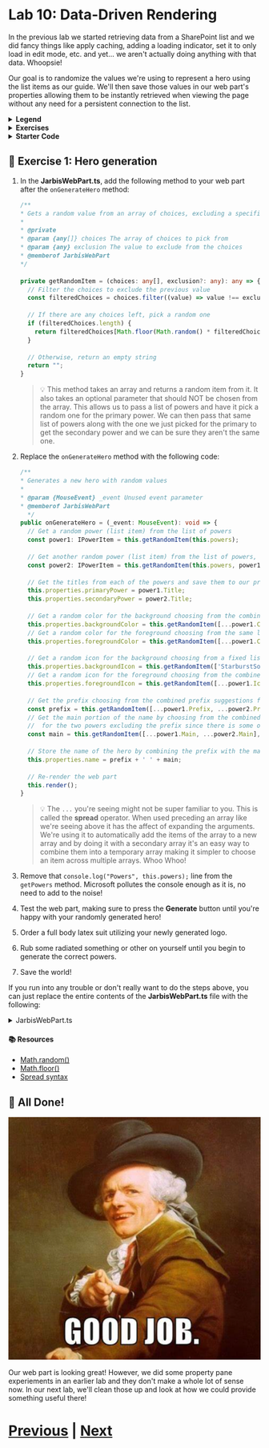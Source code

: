 # Lab 10: Data-Driven Rendering

In the previous lab we started retrieving data from a SharePoint list and we did fancy things like apply caching, adding a loading indicator, set it to only load in edit mode, etc. and yet... we aren't actually doing anything with that data. Whoopsie!

Our goal is to randomize the values we're using to represent a hero using the list items as our guide. We'll then save those values in our web part's properties allowing them to be instantly retrieved when viewing the page without any need for a persistent connection to the list.

<details>
<summary><b>Legend</b></summary>

|Icon|Meaning|
|---|---|
|:rocket:|Exercise|
|:apple:|Mac specific instructions|
|:shield:|Admin mode required|
|:bulb:|Hot tip!|
|:books:|Resources|

</details>

<details>
<summary><b>Exercises</b></summary>

  1. [Hero generation](#rocket-exercise-1-hero-generation)
</details>

<details>
<summary><b>Starter Code</b></summary>

If you skipped the previous step, or just want to start here, you can find the code ready to go in the [Lab 10 Starter](https://github.com/SPFxHeroes/J.A.R.B.I.S./tree/Start-of-Lab-10) branch.

</details>

## :rocket: Exercise 1: Hero generation

1. In the **JarbisWebPart.ts**, add the following method to your web part after the `onGenerateHero` method:

   ```TypeScript
   /**
   * Gets a random value from an array of choices, excluding a specific value
   *
   * @private
   * @param {any[]} choices The array of choices to pick from
   * @param {any} exclusion The value to exclude from the choices
   * @memberof JarbisWebPart
   */

   private getRandomItem = (choices: any[], exclusion?: any): any => {
     // Filter the choices to exclude the previous value
     const filteredChoices = choices.filter((value) => value !== exclusion);

     // If there are any choices left, pick a random one
     if (filteredChoices.length) {
       return filteredChoices[Math.floor(Math.random() * filteredChoices.length)];
     }

     // Otherwise, return an empty string
     return "";
   }
   ```
   > :bulb: This method takes an array and returns a random item from it. It also takes an optional parameter that should NOT be chosen from the array. This allows us to pass a list of powers and have it pick a random one for the primary power. We can then pass that same list of powers along with the one we just picked for the primary to get the secondary power and we can be sure they aren't the same one.

1. Replace the `onGenerateHero` method with the following code:

   ```typescript
   /**
   * Generates a new hero with random values
   *
   * @param {MouseEvent} _event Unused event parameter
   * @memberof JarbisWebPart
     */
   public onGenerateHero = (_event: MouseEvent): void => {
     // Get a random power (list item) from the list of powers
     const power1: IPowerItem = this.getRandomItem(this.powers);

     // Get another random power (list item) from the list of powers, excluding the first power
     const power2: IPowerItem = this.getRandomItem(this.powers, power1);

     // Get the titles from each of the powers and save them to our properties
     this.properties.primaryPower = power1.Title;
     this.properties.secondaryPower = power2.Title;

     // Get a random color for the background choosing from the combined color suggestions for the two powers
     this.properties.backgroundColor = this.getRandomItem([...power1.Colors, ...power2.Colors]);
     // Get a random color for the foreground choosing from the same list of suggestions but excluding the background color
     this.properties.foregroundColor = this.getRandomItem([...power1.Colors, ...power2.Colors], this.properties.backgroundColor);

     // Get a random icon for the background choosing from a fixed list of background icons
     this.properties.backgroundIcon = this.getRandomItem(['StarburstSolid', 'CircleShapeSolid', 'HeartFill', 'SquareShapeSolid', 'ShieldSolid']);
     // Get a random icon for the foreground choosing from the combined icon suggestions for the two powers
     this.properties.foregroundIcon = this.getRandomItem([...power1.Icon, ...power2.Icon], this.properties.backgroundIcon);

     // Get the prefix choosing from the combined prefix suggestions for the two powers
     const prefix = this.getRandomItem([...power1.Prefix, ...power2.Prefix]);
     // Get the main portion of the name by choosing from the combined main suggestions
     //  for the two powers excluding the prefix since there is some overlap
     const main = this.getRandomItem([...power1.Main, ...power2.Main], prefix);

     // Store the name of the hero by combining the prefix with the main
     this.properties.name = prefix + ' ' + main;

     // Re-render the web part
     this.render();
   }
   ```
   > :bulb: The `...` you're seeing might not be super familiar to you. This is called the **spread** operator. When used preceding an array like we're seeing above it has the affect of expanding the arguments. We're using it to automatically add the items of the array to a new array and by doing it with a secondary array it's an easy way to combine them into a temporary array making it simpler to choose an item across multiple arrays. Whoo Whoo!

1. Remove that `console.log("Powers", this.powers);` line from the `getPowers` method. Microsoft pollutes the console enough as it is, no need to add to the noise!

1. Test the web part, making sure to press the **Generate** button until you're happy with your randomly generated hero!

1. Order a full body latex suit utilizing your newly generated logo.

1. Rub some radiated something or other on yourself until you begin to generate the correct powers.

1. Save the world!


If you run into any trouble or don't really want to do the steps above, you can just replace the entire contents of the **JarbisWebPart.ts** file with the following:

<details>
<summary>JarbisWebPart.ts</summary>

```TypeScript
import { escape } from '@microsoft/sp-lodash-subset';
import { Version, DisplayMode } from '@microsoft/sp-core-library';
import {
  IPropertyPaneConfiguration,
  PropertyPaneTextField
} from '@microsoft/sp-property-pane';
import { BaseClientSideWebPart } from '@microsoft/sp-webpart-base';
import { IReadonlyTheme } from '@microsoft/sp-component-base';

import styles from './JarbisWebPart.module.scss';
import icons from './HeroIcons.module.scss';
import * as strings from 'JarbisWebPartStrings';

import { IPowerItem } from './IPowerItem';
import { spfi, SPFx } from '@pnp/sp';
import '@pnp/sp/webs';
import '@pnp/sp/lists';
import '@pnp/sp/items';
import "@pnp/sp/items/get-all";
import { Caching } from "@pnp/queryable";

export interface IJarbisWebPartProps {
  name: string;
  primaryPower: string;
  secondaryPower: string;
  foregroundColor: string;
  backgroundColor: string;
  foregroundIcon: string;
  backgroundIcon: string;

  // The name of the SharePoint list that contains the powers
  list: string;
}

export default class JarbisWebPart extends BaseClientSideWebPart<IJarbisWebPartProps> {

  private powers: IPowerItem[];

  public render(): void {
    const oldbuttons = this.domElement.getElementsByClassName(styles.generateButton);
    for (let b = 0; b < oldbuttons.length; b++) {
      oldbuttons[b].removeEventListener('click', this.onGenerateHero);
    }

    if (this.displayMode === DisplayMode.Edit && this.powers === undefined) {
      this.context.statusRenderer.displayLoadingIndicator(this.domElement, 'options');

      //load the powers
      this.getPowers().catch((error) => console.error(error));
      return;
    } else {
      this.context.statusRenderer.clearLoadingIndicator(this.domElement);
    }

    const hero = `
      <div class="${styles.logo} ${icons.heroIcons}">
        <i class="${this.getIconClass(escape(this.properties.backgroundIcon))} ${styles.background}" style="color:${escape(this.properties.backgroundColor)};"></i>
        <i class="${this.getIconClass(escape(this.properties.foregroundIcon))} ${styles.foreground}" style="color:${escape(this.properties.foregroundColor)};"></i>
      </div>
      <div class="${styles.name}">
        The ${escape(this.properties.name)}
      </div>
      <div class="${styles.powers}">
        (${escape(this.properties.primaryPower)} + ${escape(this.properties.secondaryPower)})
      </div>`;

    const generateButton = `<button class=${styles.generateButton}>Generate</button>`;

    this.domElement.innerHTML = `
      <div class="${styles.jarbis}">
        ${hero}
        ${this.displayMode === DisplayMode.Edit ? generateButton : ""}
      </div>`;

    const buttons = this.domElement.getElementsByClassName(styles.generateButton);
    for (let b = 0; b < buttons.length; b++) {
      buttons[b].addEventListener('click', this.onGenerateHero);
    }
  }

  /**
  * Gets the list of powers from SharePoint
  *
  * @private
  * @memberof JarbisWebPart
  */
  private getPowers = async (): Promise<void> => {
    const sp = spfi().using(SPFx(this.context));

    // Get the list of powers from SharePoint using the name of the library specified in the property pane
    this.powers = await sp.web.lists.getByTitle(this.properties.list).items.select('Title', 'Icon', 'Colors', 'Prefix', 'Main').using(Caching()).getAll();

    // Re-render the web part
    this.render();
  }

  /**
  * Generates a new hero with random values
  *
  * @param {MouseEvent} _event Unused event parameter
  * @memberof JarbisWebPart
     */
  public onGenerateHero = (_event: MouseEvent): void => {
    // Get a random power (list item) from the list of powers
    const power1: IPowerItem = this.getRandomItem(this.powers);

    // Get another random power (list item) from the list of powers, excluding the first power
    const power2: IPowerItem = this.getRandomItem(this.powers, power1);

    // Get the titles from each of the powers and save them to our properties
    this.properties.primaryPower = power1.Title;
    this.properties.secondaryPower = power2.Title;

    // Get a random color for the background choosing from the combined color suggestions for the two powers
    this.properties.backgroundColor = this.getRandomItem([...power1.Colors, ...power2.Colors]);
    // Get a random color for the foreground choosing from the same list of suggestions but excluding the background color
    this.properties.foregroundColor = this.getRandomItem([...power1.Colors, ...power2.Colors], this.properties.backgroundColor);

    // Get a random icon for the background choosing from a fixed list of background icons
    this.properties.backgroundIcon = this.getRandomItem(['StarburstSolid', 'CircleShapeSolid', 'HeartFill', 'SquareShapeSolid', 'ShieldSolid']);
    // Get a random icon for the foreground choosing from the combined icon suggestions for the two powers
    this.properties.foregroundIcon = this.getRandomItem([...power1.Icon, ...power2.Icon], this.properties.backgroundIcon);

    // Get the prefix choosing from the combined prefix suggestions for the two powers
    const prefix = this.getRandomItem([...power1.Prefix, ...power2.Prefix]);
    // Get the main portion of the name by choosing from the combined main suggestions
    //  for the two powers excluding the prefix since there is some overlap
    const main = this.getRandomItem([...power1.Main, ...power2.Main], prefix);

    // Store the name of the hero by combining the prefix with the main
    this.properties.name = prefix + ' ' + main;

    // Re-render the web part
    this.render();
  }

  /**
  * Gets a random value from an array of choices, excluding a specific value
  *
  * @private
  * @param {any[]} choices The array of choices to pick from
  * @param {any} exclusion The value to exclude from the choices
  * @memberof JarbisWebPart
  */

  private getRandomItem = (choices: any[], exclusion?: any): any => {
    // Filter the choices to exclude the previous value
    const filteredChoices = choices.filter((value) => value !== exclusion);

    // If there are any choices left, pick a random one
    if (filteredChoices.length) {
      return filteredChoices[Math.floor(Math.random() * filteredChoices.length)];
    }

    // Otherwise, return an empty string
    return "";
  }

  private getIconClass(iconName: string): string {
    const iconKey: string = "icon" + iconName;
    if (this.hasKey(icons, iconKey)) {
      return icons[iconKey];
    }
  }

  private hasKey<O extends object>(obj: O, key: PropertyKey): key is keyof O {
    return key in obj;
  }

  protected onThemeChanged(currentTheme: IReadonlyTheme | undefined): void {
    if (!currentTheme) {
      return;
    }

    const {
      semanticColors
    } = currentTheme;

    if (semanticColors) {
      this.domElement.style.setProperty('--bodyText', semanticColors.bodyText || null);
      this.domElement.style.setProperty('--link', semanticColors.link || null);
      this.domElement.style.setProperty('--linkHovered', semanticColors.linkHovered || null);
    }

  }

  protected get dataVersion(): Version {
    return Version.parse('1.0');
  }

  protected getPropertyPaneConfiguration(): IPropertyPaneConfiguration {
    return {
      pages: [
        {
          header: {
            description: strings.PropertyPaneDescription
          },
          groups: [
            {
              groupName: strings.BasicGroupName,
              groupFields: [
                PropertyPaneTextField('foregroundIcon', {
                  label: "Foreground Icon"
                }),
                PropertyPaneTextField('primaryPower', {
                  label: "Primary Power"
                })
              ]
            }
          ]
        }
      ]
    };
  }

  protected onDispose(): void {
    const oldbuttons = this.domElement.getElementsByClassName(styles.generateButton);
    for (let b = 0; b < oldbuttons.length; b++) {
      oldbuttons[b].removeEventListener('click', this.onGenerateHero);
    }
  }
}
```

</details>


#### :books: Resources
- [Math.random()](https://developer.mozilla.org/en-US/docs/Web/JavaScript/Reference/Global_Objects/Math/random)
- [Math.floor()](https://developer.mozilla.org/en-US/docs/Web/JavaScript/Reference/Global_Objects/Math/floor)
- [Spread syntax](https://developer.mozilla.org/en-US/docs/Web/JavaScript/Reference/Operators/Spread_syntax)

## :tada: All Done!
![Great Job!](assets/GreatJob.png)

Our web part is looking great! However, we did some property pane experiements in an earlier lab and they don't make a whole lot of sense now. In our next lab, we'll clean those up and look at how we could provide something useful there!

# [Previous](../Lab09/README.md) | [Next](../Lab11/README.md)